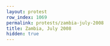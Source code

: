 ```yaml
---
layout: protest
row_index: 1069
permalink: protests/zambia-july-2008
title: Zambia, July 2008
hidden: true
---
```

